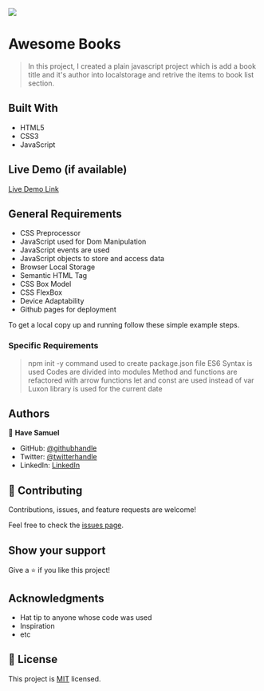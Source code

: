 ![](https://img.shields.io/badge/Microverse-blueviolet)

# Awesome Books

> In this project, I created a plain javascript project which is add a book title and it's author into localstorage and retrive the items to book list section.

## Built With

- HTML5
- CSS3
- JavaScript

## Live Demo (if available)

[Live Demo Link](https://livedemo.com)


## General Requirements
- CSS Preprocessor
- JavaScript used for Dom Manipulation
- JavaScript events are used
- JavaScript objects to store and access data
- Browser Local Storage
- Semantic HTML Tag
- CSS Box Model
- CSS FlexBox
- Device Adaptability
- Github pages for deployment


To get a local copy up and running follow these simple example steps.

### Specific Requirements
> npm init -y command used to create package.json file
> ES6 Syntax is used
> Codes are divided into modules
> Method and functions are refactored with arrow functions
> let and const are used instead of var
> Luxon library is used for the current date


## Authors

👤 **Have Samuel**

- GitHub: [@githubhandle](https://github.com/Have-Samuel)
- Twitter: [@twitterhandle](https://twitter.com/home)
- LinkedIn: [LinkedIn](https://www.linkedin.com/feed)

## 🤝 Contributing

Contributions, issues, and feature requests are welcome!

Feel free to check the [issues page](../../issues/).

## Show your support

Give a ⭐️ if you like this project!

## Acknowledgments

- Hat tip to anyone whose code was used
- Inspiration
- etc

## 📝 License

This project is [MIT](./MIT.md) licensed.
